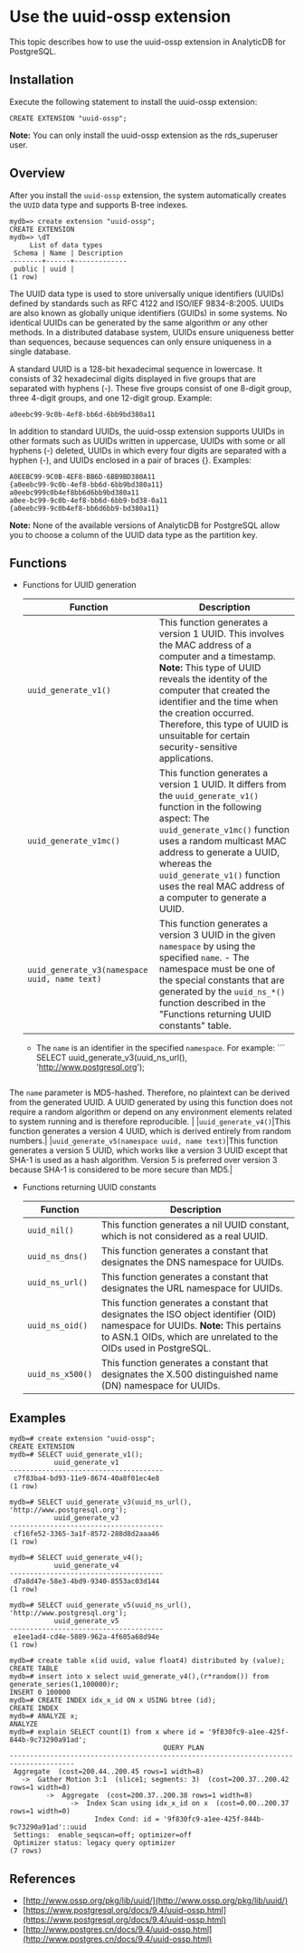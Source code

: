 # Use the uuid-ossp extension

This topic describes how to use the uuid-ossp extension in AnalyticDB for PostgreSQL.

## Installation

Execute the following statement to install the uuid-ossp extension:

```
CREATE EXTENSION "uuid-ossp";
```

**Note:** You can only install the uuid-ossp extension as the rds\_superuser user.

## Overview

After you install the `uuid-ossp` extension, the system automatically creates the `UUID` data type and supports B-tree indexes.

```
mydb=> create extension "uuid-ossp";
CREATE EXTENSION
mydb=> \dT
     List of data types
 Schema | Name | Description
--------+------+-------------
 public | uuid |
(1 row)
```

The UUID data type is used to store universally unique identifiers \(UUIDs\) defined by standards such as RFC 4122 and ISO/IEF 9834-8:2005. UUIDs are also known as globally unique identifiers \(GUIDs\) in some systems. No identical UUIDs can be generated by the same algorithm or any other methods. In a distributed database system, UUIDs ensure uniqueness better than sequences, because sequences can only ensure uniqueness in a single database.

A standard UUID is a 128-bit hexadecimal sequence in lowercase. It consists of 32 hexadecimal digits displayed in five groups that are separated with hyphens \(-\). These five groups consist of one 8-digit group, three 4-digit groups, and one 12-digit group. Example:

```
a0eebc99-9c0b-4ef8-bb6d-6bb9bd380a11
```

In addition to standard UUIDs, the uuid-ossp extension supports UUIDs in other formats such as UUIDs written in uppercase, UUIDs with some or all hyphens \(-\) deleted, UUIDs in which every four digits are separated with a hyphen \(-\), and UUIDs enclosed in a pair of braces \{\}. Examples:

```
A0EEBC99-9C0B-4EF8-BB6D-6BB9BD380A11
{a0eebc99-9c0b-4ef8-bb6d-6bb9bd380a11}
a0eebc999c0b4ef8bb6d6bb9bd380a11
a0ee-bc99-9c0b-4ef8-bb6d-6bb9-bd38-0a11
{a0eebc99-9c0b4ef8-bb6d6bb9-bd380a11}
```

**Note:** None of the available versions of AnalyticDB for PostgreSQL allow you to choose a column of the UUID data type as the partition key.

## Functions

-   Functions for UUID generation

    |Function|Description|
    |--------|-----------|
    |`uuid_generate_v1()`|This function generates a version 1 UUID. This involves the MAC address of a computer and a timestamp. **Note:** This type of UUID reveals the identity of the computer that created the identifier and the time when the creation occurred. Therefore, this type of UUID is unsuitable for certain security-sensitive applications. |
    |`uuid_generate_v1mc()`|This function generates a version 1 UUID. It differs from the `uuid_generate_v1()` function in the following aspect: The `uuid_generate_v1mc()` function uses a random multicast MAC address to generate a UUID, whereas the `uuid_generate_v1()` function uses the real MAC address of a computer to generate a UUID.|
    |`uuid_generate_v3(namespace uuid, name text)`|This function generates a version 3 UUID in the given `namespace` by using the specified `name`.     -   The namespace must be one of the special constants that are generated by the `uuid_ns_*()` function described in the "Functions returning UUID constants" table.
    -   The `name` is an identifier in the specified `namespace`.
For example:     ```
SELECT uuid_generate_v3(uuid_ns_url(), 'http://www.postgresql.org');
    ```

The `name` parameter is MD5-hashed. Therefore, no plaintext can be derived from the generated UUID. A UUID generated by using this function does not require a random algorithm or depend on any environment elements related to system running and is therefore reproducible. |
    |`uuid_generate_v4()`|This function generates a version 4 UUID, which is derived entirely from random numbers.|
    |`uuid_generate_v5(namespace uuid, name text)`|This function generates a version 5 UUID, which works like a version 3 UUID except that SHA-1 is used as a hash algorithm. Version 5 is preferred over version 3 because SHA-1 is considered to be more secure than MD5.|

-   Functions returning UUID constants

    |Function|Description|
    |--------|-----------|
    |`uuid_nil()`|This function generates a nil UUID constant, which is not considered as a real UUID.|
    |`uuid_ns_dns()`|This function generates a constant that designates the DNS namespace for UUIDs.|
    |`uuid_ns_url()`|This function generates a constant that designates the URL namespace for UUIDs.|
    |`uuid_ns_oid()`|This function generates a constant that designates the ISO object identifier \(OID\) namespace for UUIDs. **Note:** This pertains to ASN.1 OIDs, which are unrelated to the OIDs used in PostgreSQL. |
    |`uuid_ns_x500()`|This function generates a constant that designates the X.500 distinguished name \(DN\) namespace for UUIDs.|


## Examples

```
mydb=# create extension "uuid-ossp";
CREATE EXTENSION
mydb=# SELECT uuid_generate_v1();
           uuid_generate_v1
--------------------------------------
 c7f83ba4-bd93-11e9-8674-40a8f01ec4e8
(1 row)

mydb=# SELECT uuid_generate_v3(uuid_ns_url(), 'http://www.postgresql.org');
           uuid_generate_v3
--------------------------------------
 cf16fe52-3365-3a1f-8572-288d8d2aaa46
(1 row)

mydb=# SELECT uuid_generate_v4();
           uuid_generate_v4
--------------------------------------
 d7a8d47e-58e3-4bd9-9340-8553ac03d144
(1 row)

mydb=# SELECT uuid_generate_v5(uuid_ns_url(), 'http://www.postgresql.org');
           uuid_generate_v5
--------------------------------------
 e1ee1ad4-cd4e-5889-962a-4f605a68d94e
(1 row)

mydb=# create table x(id uuid, value float4) distributed by (value);
CREATE TABLE
mydb=# insert into x select uuid_generate_v4(),(r*random()) from generate_series(1,100000)r;
INSERT 0 100000
mydb=# CREATE INDEX idx_x_id ON x USING btree (id);
CREATE INDEX
mydb=# ANALYZE x;
ANALYZE
mydb=# explain SELECT count(1) from x where id = '9f830fc9-a1ee-425f-844b-9c73290a91ad';
                                      QUERY PLAN
--------------------------------------------------------------------------------------
 Aggregate  (cost=200.44..200.45 rows=1 width=8)
   ->  Gather Motion 3:1  (slice1; segments: 3)  (cost=200.37..200.42 rows=1 width=8)
         ->  Aggregate  (cost=200.37..200.38 rows=1 width=8)
               ->  Index Scan using idx_x_id on x  (cost=0.00..200.37 rows=1 width=0)
                     Index Cond: id = '9f830fc9-a1ee-425f-844b-9c73290a91ad'::uuid
 Settings:  enable_seqscan=off; optimizer=off
 Optimizer status: legacy query optimizer
(7 rows)
```

## References

-   [http://www.ossp.org/pkg/lib/uuid/](http://www.ossp.org/pkg/lib/uuid/)
-   [https://www.postgresql.org/docs/9.4/uuid-ossp.html](https://www.postgresql.org/docs/9.4/uuid-ossp.html)
-   [http://www.postgres.cn/docs/9.4/uuid-ossp.html](http://www.postgres.cn/docs/9.4/uuid-ossp.html)

